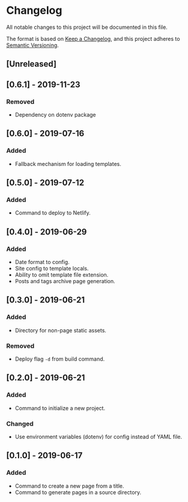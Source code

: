 # Changelog

All notable changes to this project will be documented in this file.

The format is based on [Keep a Changelog](https://keepachangelog.com/en/1.0.0/),
and this project adheres to [Semantic Versioning](https://semver.org/spec/v2.0.0.html).

## [Unreleased]

## [0.6.1] - 2019-11-23

### Removed

- Dependency on dotenv package

## [0.6.0] - 2019-07-16

### Added

- Fallback mechanism for loading templates.

## [0.5.0] - 2019-07-12

### Added

- Command to deploy to Netlify.

## [0.4.0] - 2019-06-29

### Added

- Date format to config.
- Site config to template locals.
- Ability to omit template file extension.
- Posts and tags archive page generation.

## [0.3.0] - 2019-06-21

### Added

- Directory for non-page static assets.

### Removed

- Deploy flag `-d` from build command.

## [0.2.0] - 2019-06-21

### Added

- Command to initialize a new project.

### Changed

- Use environment variables (dotenv) for config instead of YAML file.

## [0.1.0] - 2019-06-17

### Added

- Command to create a new page from a title.
- Command to generate pages in a source directory.
